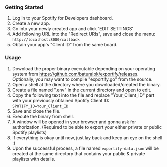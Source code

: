 ### Getting Started
1. Log in to your Spotify for Developers dashboard.
2. Create a new app.
3. Go into your newly created app and click 'EDIT SETTINGS'
4. Add following URL into the "Redirect URIs", save and close the menu: `http://localhost:8080/callback`
5. Obtain your app's "Client ID" from the same board.

### Usage
1. Download the proper binary executable depending on your operating system from https://github.com/baturalpk/exportify/releases. <br>
   Optionally, you may want to compile "exportify.go" from the source.
2. Open a shell at the directory where you downloaded/created the binary.
3. Create a file named ".env" in the current directory and open to edit.
4. Copy the following text into the file and replace "Your_Client_ID" part with your previously obtained Spotify Client ID:<br>
    ```SPOTIFY_ID=Your_Client_ID```
5. Save and close the file.
6. Execute the binary from shell.
7. A window will be opened in your browser and gonna ask for authorization. (Required to be able to export your either private or public Spotify playlists)
8. If everything is okay until now, just lay back and keep an eye on the shell :)
9. Upon the successful process, a file named ```exportify-data.json``` will be created at the same directory 
   that contains your public & private playlists with details.
